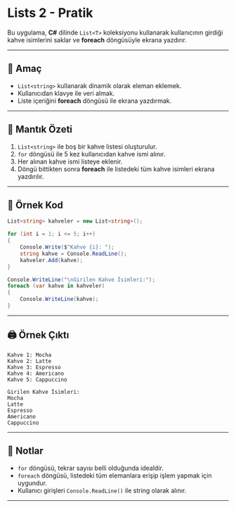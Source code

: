 # Lists 2 - Pratik

Bu uygulama, **C#** dilinde `List<T>` koleksiyonu kullanarak kullanıcının girdiği kahve isimlerini saklar ve **foreach** döngüsüyle ekrana yazdırır.

---

## 🎯 Amaç

* `List<string>` kullanarak dinamik olarak eleman eklemek.
* Kullanıcıdan klavye ile veri almak.
* Liste içeriğini **foreach** döngüsü ile ekrana yazdırmak.

---

## 🧠 Mantık Özeti

1. `List<string>` ile boş bir kahve listesi oluşturulur.
2. `for` döngüsü ile 5 kez kullanıcıdan kahve ismi alınır.
3. Her alınan kahve ismi listeye eklenir.
4. Döngü bittikten sonra **foreach** ile listedeki tüm kahve isimleri ekrana yazdırılır.

---

## 📁 Örnek Kod

```csharp
List<string> kahveler = new List<string>();

for (int i = 1; i <= 5; i++)
{
    Console.Write($"Kahve {i}: ");
    string kahve = Console.ReadLine();
    kahveler.Add(kahve);
}

Console.WriteLine("\nGirilen Kahve İsimleri:");
foreach (var kahve in kahveler)
{
    Console.WriteLine(kahve);
}
```

---

## 🖨️ Örnek Çıktı

```
Kahve 1: Mocha
Kahve 2: Latte
Kahve 3: Espresso
Kahve 4: Americano
Kahve 5: Cappuccino

Girilen Kahve İsimleri:
Mocha
Latte
Espresso
Americano
Cappuccino
```

---

## 📌 Notlar

* `for` döngüsü, tekrar sayısı belli olduğunda idealdir.
* `foreach` döngüsü, listedeki tüm elemanlara erişip işlem yapmak için uygundur.
* Kullanıcı girişleri `Console.ReadLine()` ile string olarak alınır.

---

